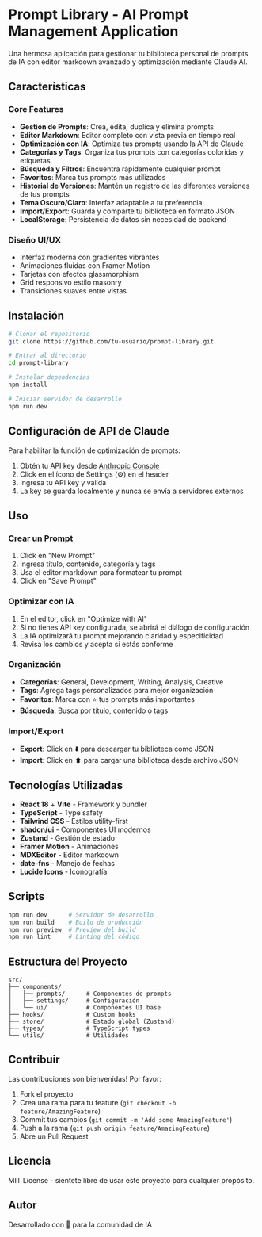 # Prompt Library - AI Prompt Management Application

Una hermosa aplicación para gestionar tu biblioteca personal de prompts de IA con editor markdown avanzado y optimización mediante Claude AI.

## Características

### Core Features
- **Gestión de Prompts**: Crea, edita, duplica y elimina prompts
- **Editor Markdown**: Editor completo con vista previa en tiempo real
- **Optimización con IA**: Optimiza tus prompts usando la API de Claude
- **Categorías y Tags**: Organiza tus prompts con categorías coloridas y etiquetas
- **Búsqueda y Filtros**: Encuentra rápidamente cualquier prompt
- **Favoritos**: Marca tus prompts más utilizados
- **Historial de Versiones**: Mantén un registro de las diferentes versiones de tus prompts
- **Tema Oscuro/Claro**: Interfaz adaptable a tu preferencia
- **Import/Export**: Guarda y comparte tu biblioteca en formato JSON
- **LocalStorage**: Persistencia de datos sin necesidad de backend

### Diseño UI/UX
- Interfaz moderna con gradientes vibrantes
- Animaciones fluidas con Framer Motion
- Tarjetas con efectos glassmorphism
- Grid responsivo estilo masonry
- Transiciones suaves entre vistas

## Instalación

```bash
# Clonar el repositorio
git clone https://github.com/tu-usuario/prompt-library.git

# Entrar al directorio
cd prompt-library

# Instalar dependencias
npm install

# Iniciar servidor de desarrollo
npm run dev
```

## Configuración de API de Claude

Para habilitar la función de optimización de prompts:

1. Obtén tu API key desde [Anthropic Console](https://console.anthropic.com/settings/keys)
2. Click en el ícono de Settings (⚙️) en el header
3. Ingresa tu API key y valida
4. La key se guarda localmente y nunca se envía a servidores externos

## Uso

### Crear un Prompt
1. Click en "New Prompt"
2. Ingresa título, contenido, categoría y tags
3. Usa el editor markdown para formatear tu prompt
4. Click en "Save Prompt"

### Optimizar con IA
1. En el editor, click en "Optimize with AI"
2. Si no tienes API key configurada, se abrirá el diálogo de configuración
3. La IA optimizará tu prompt mejorando claridad y especificidad
4. Revisa los cambios y acepta si estás conforme

### Organización
- **Categorías**: General, Development, Writing, Analysis, Creative
- **Tags**: Agrega tags personalizados para mejor organización
- **Favoritos**: Marca con ⭐ tus prompts más importantes
- **Búsqueda**: Busca por título, contenido o tags

### Import/Export
- **Export**: Click en ⬇️ para descargar tu biblioteca como JSON
- **Import**: Click en ⬆️ para cargar una biblioteca desde archivo JSON

## Tecnologías Utilizadas

- **React 18** + **Vite** - Framework y bundler
- **TypeScript** - Type safety
- **Tailwind CSS** - Estilos utility-first
- **shadcn/ui** - Componentes UI modernos
- **Zustand** - Gestión de estado
- **Framer Motion** - Animaciones
- **MDXEditor** - Editor markdown
- **date-fns** - Manejo de fechas
- **Lucide Icons** - Iconografía

## Scripts

```bash
npm run dev      # Servidor de desarrollo
npm run build    # Build de producción
npm run preview  # Preview del build
npm run lint     # Linting del código
```

## Estructura del Proyecto

```
src/
├── components/
│   ├── prompts/      # Componentes de prompts
│   ├── settings/     # Configuración
│   └── ui/           # Componentes UI base
├── hooks/            # Custom hooks
├── store/            # Estado global (Zustand)
├── types/            # TypeScript types
└── utils/            # Utilidades
```

## Contribuir

Las contribuciones son bienvenidas! Por favor:

1. Fork el proyecto
2. Crea una rama para tu feature (`git checkout -b feature/AmazingFeature`)
3. Commit tus cambios (`git commit -m 'Add some AmazingFeature'`)
4. Push a la rama (`git push origin feature/AmazingFeature`)
5. Abre un Pull Request

## Licencia

MIT License - siéntete libre de usar este proyecto para cualquier propósito.

## Autor

Desarrollado con 💜 para la comunidad de IA